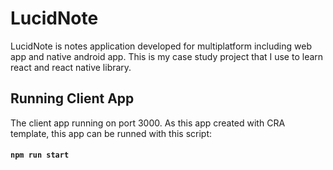 # LucidNote
LucidNote is notes application developed for multiplatform including web app and native android app. This is my case study project that I use to learn react and react native library.
## Running Client App
The client app running on port 3000. As this app created with CRA template, this app can be runned with this script:
#### `npm run start`
